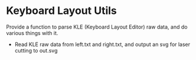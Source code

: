 # Keyboard Layout Utils

Provide a function to parse KLE (Keyboard Layout Editor) raw data, and do various things with it.

- Read KLE raw data from left.txt and right.txt, and output an svg for laser cutting to out.svg
